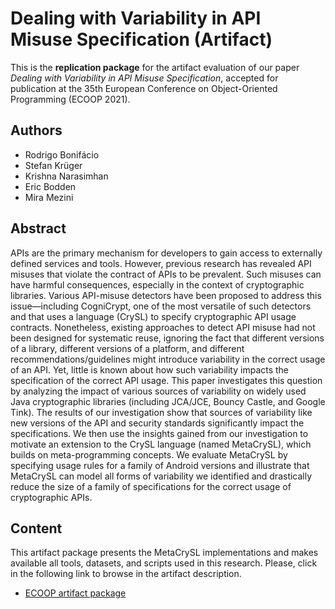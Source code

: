 # Dealing with Variability in API Misuse Specification (Artifact)

This is the **replication package** for the artifact evaluation
of our paper *Dealing with Variability in API Misuse Specification*,
accepted for publication at the 35th European
Conference on Object-Oriented Programming (ECOOP 2021).

## Authors

   * Rodrigo Bonifácio
   * Stefan Krüger
   * Krishna Narasimhan
   * Eric Bodden
   * Mira Mezini

## Abstract

APIs are the primary mechanism for developers to gain access to externally defined services and tools. However, previous research has revealed API misuses that violate the contract of APIs to be prevalent. Such misuses can have harmful consequences, especially in the context of cryptographic libraries. Various API-misuse detectors have been proposed to address this issue—including CogniCrypt, one of the most versatile of such detectors and that uses a language (CrySL) to specify cryptographic API usage contracts. Nonetheless, existing approaches to detect API misuse had not been designed for systematic reuse, ignoring the fact that different versions of a library, different versions of a platform, and different recommendations/guidelines might introduce variability in the correct usage of an API. Yet, little is known about how such variability impacts the specification of the correct API usage. This paper investigates this question by analyzing the impact of various sources of variability on widely used Java cryptographic libraries (including JCA/JCE, Bouncy Castle, and Google Tink). The results of our investigation show that sources of variability like new versions of the API and security standards significantly impact the specifications. We then use the insights gained from our investigation to motivate an extension to the CrySL language (named MetaCrySL), which builds on meta-programming concepts. We evaluate MetaCrySL by specifying usage rules for a family of Android versions and illustrate that MetaCrySL can model all forms of variability we identified and drastically reduce the size of a family of specifications for the correct usage of cryptographic APIs.


## Content

This artifact package presents the MetaCrySL implementations and makes available all tools,
datasets, and scripts used in this research. Please, click in the following link to browse in the artifact description.


   * [ECOOP artifact package](https://htmlpreview.github.io/?https://github.com/rbonifacio/TR-Meta-CrySL-Package/blob/master/artifact.html)